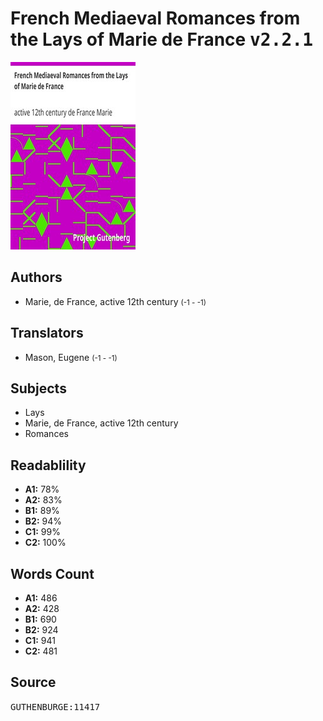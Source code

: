 # French Mediaeval Romances from the Lays of Marie de France <kbd>v2.2.1</kbd>

![](./cover.medium.jpg "")

## Authors


 - Marie, de France, active 12th century <small>(-1 - -1)</small>

## Translators


 - Mason, Eugene <small>(-1 - -1)</small>

## Subjects


 - Lays
 - Marie, de France, active 12th century
 - Romances

## Readablility


 - **A1:** 78%
 - **A2:** 83%
 - **B1:** 89%
 - **B2:** 94%
 - **C1:** 99%
 - **C2:** 100%

## Words Count


 - **A1:** 486
 - **A2:** 428
 - **B1:** 690
 - **B2:** 924
 - **C1:** 941
 - **C2:** 481

## Source


<kbd>GUTHENBURGE:11417</kbd>
